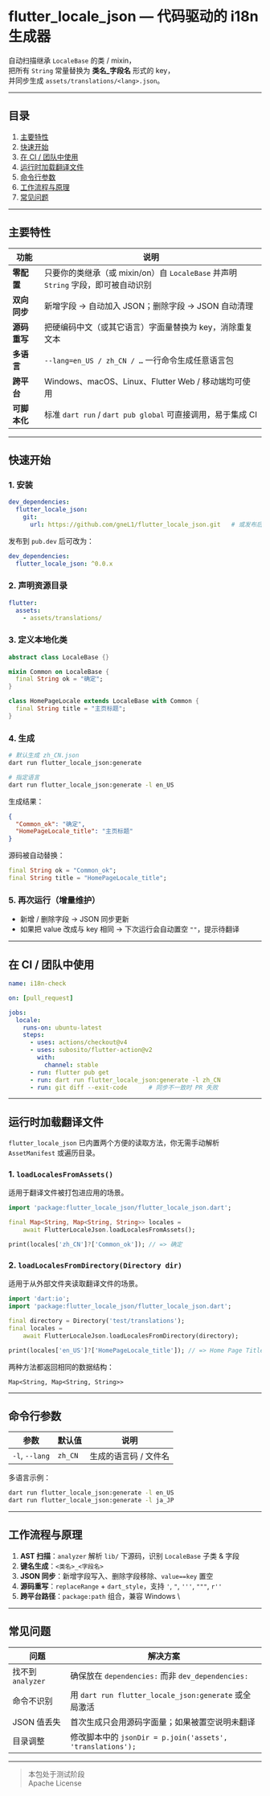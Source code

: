 # flutter_locale_json — 代码驱动的 i18n 生成器

自动扫描继承 `LocaleBase` 的类 / mixin，  
把所有 `String` 常量替换为 **类名_字段名** 形式的 key，  
并同步生成 `assets/translations/<lang>.json`。

---

## 目录

1. [主要特性](#主要特性)
2. [快速开始](#快速开始)
3. [在 CI / 团队中使用](#在-ci--团队中使用)
4. [运行时加载翻译文件](#运行时加载翻译文件)
5. [命令行参数](#命令行参数)
6. [工作流程与原理](#工作流程与原理)
7. [常见问题](#常见问题)

---

## 主要特性

| 功能       | 说明                                                        |
|----------|-----------------------------------------------------------|
| **零配置**  | 只要你的类继承（或 mixin/on）自 `LocaleBase` 并声明 `String` 字段，即可被自动识别 |
| **双向同步** | 新增字段 → 自动加入 JSON；删除字段 → JSON 自动清理                         |
| **源码重写** | 把硬编码中文（或其它语言）字面量替换为 key，消除重复文本                            |
| **多语言**  | `--lang=en_US / zh_CN / …` 一行命令生成任意语言包                    |
| **跨平台**  | Windows、macOS、Linux、Flutter Web / 移动端均可使用                 |
| **可脚本化** | 标准 `dart run` / `dart pub global` 可直接调用，易于集成 CI           |

---

## 快速开始

### 1. 安装

```yaml
dev_dependencies:
  flutter_locale_json:
    git:
      url: https://github.com/gneL1/flutter_locale_json.git   # 或发布后换成 ^版本号
```

发布到 `pub.dev` 后可改为：

```yaml
dev_dependencies:
  flutter_locale_json: ^0.0.x
```

### 2. 声明资源目录

```yaml
flutter:
  assets:
    - assets/translations/
```

### 3. 定义本地化类

```dart
abstract class LocaleBase {}

mixin Common on LocaleBase {
  final String ok = "确定";
}

class HomePageLocale extends LocaleBase with Common {
  final String title = "主页标题";
}
```

### 4. 生成

```bash
# 默认生成 zh_CN.json
dart run flutter_locale_json:generate

# 指定语言
dart run flutter_locale_json:generate -l en_US
```

生成结果：

```json
{
  "Common_ok": "确定",
  "HomePageLocale_title": "主页标题"
}
```

源码被自动替换：

```dart
final String ok = "Common_ok";
final String title = "HomePageLocale_title";
```

### 5. 再次运行（增量维护）

* 新增 / 删除字段 → JSON 同步更新
* 如果把 value 改成与 key 相同 → 下次运行会自动置空 `""`，提示待翻译

---

## 在 CI / 团队中使用

```yaml
name: i18n-check

on: [pull_request]

jobs:
  locale:
    runs-on: ubuntu-latest
    steps:
      - uses: actions/checkout@v4
      - uses: subosito/flutter-action@v2
        with:
          channel: stable
      - run: flutter pub get
      - run: dart run flutter_locale_json:generate -l zh_CN
      - run: git diff --exit-code      # 同步不一致时 PR 失败
```

---

## 运行时加载翻译文件

`flutter_locale_json` 已内置两个方便的读取方法，你无需手动解析 `AssetManifest` 或遍历目录。

### 1. `loadLocalesFromAssets()`
适用于翻译文件被打包进应用的场景。

```dart
import 'package:flutter_locale_json/flutter_locale_json.dart';

final Map<String, Map<String, String>> locales =
    await FlutterLocaleJson.loadLocalesFromAssets();

print(locales['zh_CN']?['Common_ok']); // => 确定
```

### 2. `loadLocalesFromDirectory(Directory dir)`
适用于从外部文件夹读取翻译文件的场景。

```dart
import 'dart:io';
import 'package:flutter_locale_json/flutter_locale_json.dart';

final directory = Directory('test/translations');
final locales =
    await FlutterLocaleJson.loadLocalesFromDirectory(directory);

print(locales['en_US']?['HomePageLocale_title']); // => Home Page Title
```

两种方法都返回相同的数据结构：

```text
Map<String, Map<String, String>>
```

---

## 命令行参数

| 参数             | 默认值     | 说明           |
|----------------|---------|--------------|
| `-l`, `--lang` | `zh_CN` | 生成的语言码 / 文件名 |

多语言示例：

```bash
dart run flutter_locale_json:generate -l en_US
dart run flutter_locale_json:generate -l ja_JP
```

---

## 工作流程与原理

1. **AST 扫描**：`analyzer` 解析 `lib/` 下源码，识别 `LocaleBase` 子类 & 字段
2. **键名生成**：`<类名>_<字段名>`
3. **JSON 同步**：新增字段写入、删除字段移除、`value==key` 置空
4. **源码重写**：`replaceRange` + `dart_style`，支持 `'`, `"`, `'''`, `"""`, `r''`
5. **跨平台路径**：`package:path` 组合，兼容 Windows \\

---

## 常见问题

| 问题             | 解决方案                                                 |
|----------------|------------------------------------------------------|
| 找不到 `analyzer` | 确保放在 `dependencies:` 而非 `dev_dependencies:`          |
| 命令不识别          | 用 `dart run flutter_locale_json:generate` 或全局激活      |
| JSON 值丢失       | 首次生成只会用源码字面量；如果被置空说明未翻译                              |
| 目录调整           | 修改脚本中的 `jsonDir = p.join('assets', 'translations');` |

---

> 本包处于测试阶段  
> Apache License
